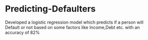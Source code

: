 # Predicting-Defaulters
Developed a logistic regression model which predicts if a person will Default or not based on some factors like Income,Debt etc. with an accuracy of 82%
